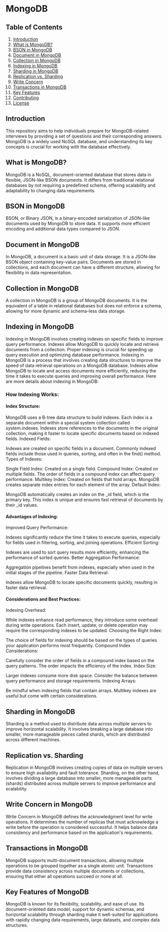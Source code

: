 # MongoDB 

## Table of Contents

1. [Introduction](#introduction)
2. [What is MongoDB?](#what-is-mongodb)
3. [BSON in MongoDB](#bson-in-mongodb)
4. [Document in MongoDB](#document-in-mongodb)
5. [Collection in MongoDB](#collection-in-mongodb)
6. [Indexing in MongoDB](#indexing-in-mongodb)
7. [Sharding in MongoDB](#sharding-in-mongodb)
8. [Replication vs. Sharding](#replication-vs-sharding)
9. [Write Concern](#write-concern-in-mongodb)
10. [Transactions in MongoDB](#transactions-in-mongodb)
11. [Key Features](#key-features-of-mongodb)
12. [Contributing](#contributing)
13. [License](#license)

## Introduction

This repository aims to help individuals prepare for MongoDB-related interviews by providing a set of questions and their corresponding answers. MongoDB is a widely used NoSQL database, and understanding its key concepts is crucial for working with the database effectively.

## What is MongoDB?

MongoDB is a NoSQL, document-oriented database that stores data in flexible, JSON-like BSON documents. It differs from traditional relational databases by not requiring a predefined schema, offering scalability and adaptability to changing data requirements.

## BSON in MongoDB

BSON, or Binary JSON, is a binary-encoded serialization of JSON-like documents used by MongoDB to store data. It supports more efficient encoding and additional data types compared to JSON.

## Document in MongoDB

In MongoDB, a document is a basic unit of data storage. It is a JSON-like BSON object containing key-value pairs. Documents are stored in collections, and each document can have a different structure, allowing for flexibility in data representation.

## Collection in MongoDB

A collection in MongoDB is a group of MongoDB documents. It is the equivalent of a table in relational databases but does not enforce a schema, allowing for more dynamic and schema-less data storage.

## Indexing in MongoDB

Indexing in MongoDB involves creating indexes on specific fields to improve query performance. Indexes allow MongoDB to quickly locate and retrieve documents from a collection. Proper indexing is crucial for speeding up query execution and optimizing database performance.
Indexing in MongoDB is a process that involves creating data structures to improve the speed of data retrieval operations on a MongoDB database. Indexes allow MongoDB to locate and access documents more efficiently, reducing the time it takes to execute queries and improving overall performance. Here are more details about indexing in MongoDB:

### How Indexing Works:
#### Index Structure:

MongoDB uses a B-tree data structure to build indexes.
Each index is a separate document within a special system collection called system.indexes.
Indexes store references to the documents in the original collection, making it faster to locate specific documents based on indexed fields.
Indexed Fields:

Indexes are created on specific fields in a document.
Commonly indexed fields include those used in queries, sorting, and often in the find() method.
Types of Indexes:

Single Field Index: Created on a single field.
Compound Index: Created on multiple fields. The order of fields in a compound index can affect query performance.
Multikey Index: Created on fields that hold arrays. MongoDB creates separate index entries for each element of the array.
Default Index:

MongoDB automatically creates an index on the _id field, which is the primary key.
This index is unique and ensures fast retrieval of documents by their _id values.

#### Advantages of Indexing:
Improved Query Performance:

Indexes significantly reduce the time it takes to execute queries, especially for fields used in filtering, sorting, and joining operations.
Efficient Sorting:

Indexes are used to sort query results more efficiently, enhancing the performance of sorted queries.
Better Aggregation Performance:

Aggregation pipelines benefit from indexes, especially when used in the initial stages of the pipeline.
Faster Data Retrieval:

Indexes allow MongoDB to locate specific documents quickly, resulting in faster data retrieval.

#### Considerations and Best Practices:
Indexing Overhead:

While indexes enhance read performance, they introduce some overhead during write operations. Each insert, update, or delete operation may require the corresponding indexes to be updated.
Choosing the Right Index:

The choice of fields for indexing should be based on the types of queries your application performs most frequently.
Compound Index Considerations:

Carefully consider the order of fields in a compound index based on the query patterns. The order impacts the efficiency of the index.
Index Size:

Larger indexes consume more disk space. Consider the balance between query performance and storage requirements.
Indexing Arrays:

Be mindful when indexing fields that contain arrays. Multikey indexes are useful but come with certain considerations.

## Sharding in MongoDB

Sharding is a method used to distribute data across multiple servers to improve horizontal scalability. It involves breaking a large database into smaller, more manageable pieces called shards, which are distributed across different machines.

## Replication vs. Sharding

Replication in MongoDB involves creating copies of data on multiple servers to ensure high availability and fault tolerance. Sharding, on the other hand, involves dividing a large database into smaller, more manageable parts (shards) distributed across multiple servers to improve performance and scalability.

## Write Concern in MongoDB

Write Concern in MongoDB defines the acknowledgment level for write operations. It determines the number of replicas that must acknowledge a write before the operation is considered successful. It helps balance data consistency and performance based on the application's requirements.

## Transactions in MongoDB

MongoDB supports multi-document transactions, allowing multiple operations to be grouped together as a single atomic unit. Transactions provide data consistency across multiple documents or collections, ensuring that either all operations succeed or none at all.

## Key Features of MongoDB

MongoDB is known for its flexibility, scalability, and ease of use. Its document-oriented data model, support for dynamic schemas, and horizontal scalability through sharding make it well-suited for applications with rapidly changing data requirements, large datasets, and complex data structures.



